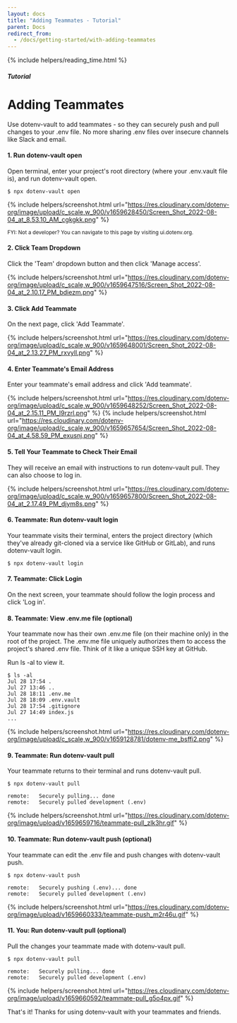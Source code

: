 ```yaml
---
layout: docs
title: "Adding Teammates - Tutorial"
parent: Docs
redirect_from:
  - /docs/getting-started/with-adding-teammates
---
```


{% include helpers/reading_time.html %}

##### Tutorial

# Adding Teammates

Use dotenv-vault to add teammates - so they can securely push and pull changes to your .env file. No more sharing .env files over insecure channels like Slack and email.



#### 1. Run dotenv-vault open

Open terminal, enter your project's root directory (where your .env.vault file is), and run dotenv-vault open.

```
$ npx dotenv-vault open
```

{% include helpers/screenshot.html url="https://res.cloudinary.com/dotenv-org/image/upload/c_scale,w_900/v1659628450/Screen_Shot_2022-08-04_at_8.53.10_AM_cgkgkk.png" %}

<small>FYI: Not a developer? You can navigate to this page by visiting ui.dotenv.org.</small>

#### 2. Click Team Dropdown

Click the 'Team' dropdown button and then click 'Manage access'.

{% include helpers/screenshot.html url="https://res.cloudinary.com/dotenv-org/image/upload/c_scale,w_900/v1659647516/Screen_Shot_2022-08-04_at_2.10.17_PM_bdiezm.png" %}

#### 3. Click Add Teammate

On the next page, click 'Add Teammate'.

{% include helpers/screenshot.html url="https://res.cloudinary.com/dotenv-org/image/upload/c_scale,w_900/v1659648001/Screen_Shot_2022-08-04_at_2.13.27_PM_rxvyll.png" %}

#### 4. Enter Teammate's Email Address

Enter your teammate's email address and click 'Add teammate'.

{% include helpers/screenshot.html url="https://res.cloudinary.com/dotenv-org/image/upload/c_scale,w_900/v1659648252/Screen_Shot_2022-08-04_at_2.15.11_PM_l9rzrl.png" %}
{% include helpers/screenshot.html url="https://res.cloudinary.com/dotenv-org/image/upload/c_scale,w_900/v1659657654/Screen_Shot_2022-08-04_at_4.58.59_PM_exusnj.png" %}

#### 5. Tell Your Teammate to Check Their Email

They will receive an email with instructions to run dotenv-vault pull. They can also choose to log in.

{% include helpers/screenshot.html url="https://res.cloudinary.com/dotenv-org/image/upload/c_scale,w_900/v1659657800/Screen_Shot_2022-08-04_at_2.17.49_PM_djym8s.png" %}

#### 6. Teammate: Run dotenv-vault login

Your teammate visits their terminal, enters the project directory (which they've already git-cloned via a service like GitHub or GitLab), and runs dotenv-vault login.

```
$ npx dotenv-vault login
```

#### 7. Teammate: Click Login

On the next screen, your teammate should follow the login process and click 'Log in'.

#### 8. Teammate: View .env.me file (optional)

Your teammate now has their own .env.me file (on their machine only) in the root of the project. The .env.me file uniquely authorizes them to access the project's shared .env file. Think of it like a unique SSH key at GitHub.

Run ls -al to view it.

```
$ ls -al
Jul 28 17:54 .
Jul 27 13:46 ..
Jul 28 18:11 .env.me
Jul 28 18:09 .env.vault
Jul 28 17:54 .gitignore
Jul 27 14:49 index.js
...
```

{% include helpers/screenshot.html url="https://res.cloudinary.com/dotenv-org/image/upload/c_scale,w_900/v1659128781/dotenv-me_bsffi2.png" %}

#### 9. Teammate: Run dotenv-vault pull

Your teammate returns to their terminal and runs dotenv-vault pull.

```
$ npx dotenv-vault pull

remote:   Securely pulling... done
remote:   Securely pulled development (.env)
```

{% include helpers/screenshot.html url="https://res.cloudinary.com/dotenv-org/image/upload/v1659659716/teammate-pull_zlk3hr.gif" %}

#### 10. Teammate: Run dotenv-vault push (optional)

Your teammate can edit the .env file and push changes with dotenv-vault push.

```
$ npx dotenv-vault push

remote:   Securely pushing (.env)... done
remote:   Securely pulled development (.env)
```
{% include helpers/screenshot.html url="https://res.cloudinary.com/dotenv-org/image/upload/v1659660333/teammate-push_m2r46u.gif" %}

#### 11. You: Run dotenv-vault pull (optional)

Pull the changes your teammate made with dotenv-vault pull.

```
$ npx dotenv-vault pull

remote:   Securely pulling... done
remote:   Securely pulled development (.env)
```
{% include helpers/screenshot.html url="https://res.cloudinary.com/dotenv-org/image/upload/v1659660592/teammate-pull_g5o4px.gif" %}

That's it! Thanks for using dotenv-vault with your teammates and friends.
